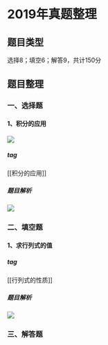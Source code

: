 # 2019年真题整理
## 题目类型
选择8；填空6；解答9，共计150分
## 题目整理
### 一、选择题
#### 1、积分的应用
![](https://rgdz-img.oss-cn-hangzhou.aliyuncs.com/img/20211127171217.png)

##### tag
[[积分的应用]]
##### 题目解析
![](https://rgdz-img.oss-cn-hangzhou.aliyuncs.com/img/20211127171244.png)

### 二、填空题
#### 1、求行列式的值
##### tag
[[行列式的性质]]
##### 题目解析
![](https://rgdz-img.oss-cn-hangzhou.aliyuncs.com/img/20211127171333.png)

### 三、解答题